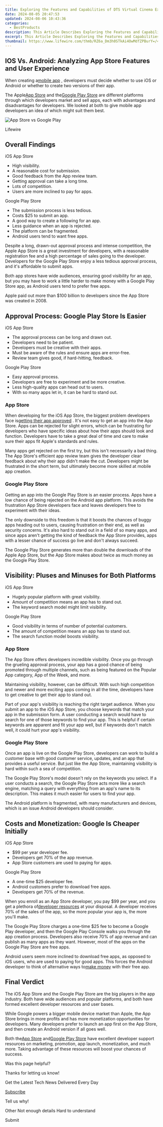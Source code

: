 ```yaml
---
title: Exploring the Features and Capabilities of DTS Virtual Cinema Experience
date: 2024-08-05 20:47:53
updated: 2024-08-06 10:43:36
categories:
  - BestProducts
description: This Article Describes Exploring the Features and Capabilities of DTS Virtual Cinema Experience
excerpt: This Article Describes Exploring the Features and Capabilities of DTS Virtual Cinema Experience
thumbnail: https://www.lifewire.com/thmb/RZ6a_Dm3h0STkAi4OwMdfZPBurY=/400x300/filters:no_upscale():max_bytes(150000):strip_icc():format(webp)/DTS-Virtual-X-logo-w-illustration-xxbb-59403d7b3df78c537b1ef6b2.jpg
---
```


## IOS Vs. Android: Analyzing App Store Features and User Experience
 When creating a[mobile app](https://www.lifewire.com/what-are-apps-1616114) , developers must decide whether to use iOS or Android or whether to create two versions of their app.

 The Apple[App Store](https://www.lifewire.com/download-iphone-apps-at-app-store-2000650) and the[Google Play Store](https://www.lifewire.com/what-is-google-play-1616720) are different platforms through which developers market and sell apps, each with advantages and disadvantages for developers. We looked at both to give mobile app developers an idea of which might suit them best.

![App Store vs Google Play](https://www.lifewire.com/thmb/uHdYKyCbVYNqr-DsKC6YN8kYg3U=/1500x0/filters:no_upscale():max_bytes(150000):strip_icc():format(webp)/App-Store-vs-Google-Play-2374111fd0f54da784aaf54ac511ae79.jpg)

Lifewire

## Overall Findings

 iOS App Store

* High visibility.
* A reasonable cost for submission.
* Good feedback from the App review team.
* Getting approval can take a long time.
* Lots of competition.
* Users are more inclined to pay for apps.

 Google Play Store

* The submission process is less tedious.
* Costs $25 to submit an app.
* A good way to create a following for an app.
* Less guidance when an app is rejected.
* The platform can be fragmented.
* Android users tend to want free apps.

 Despite a long, drawn-out approval process and intense competition, the Apple App Store is a great investment for developers, with a reasonable registration fee and a high percentage of sales going to the developer. Developers for the Google Play Store enjoy a less tedious approval process, and it's affordable to submit apps.

 Both app stores have wide audiences, ensuring good visibility for an app, but you may have to work a little harder to make money with a Google Play Store app, as Android users tend to prefer free apps.

 Apple paid out more than $100 billion to developers since the App Store was created in 2008.

## Approval Process: Google Play Store Is Easier

 iOS App Store

* The approval process can be long and drawn out.
* Developers need to be patient.
* Developers must be creative with their apps.
* Must be aware of the rules and ensure apps are error-free.
* Review team gives good, if hard-hitting, feedback.

 Google Play Store

* Easy approval process.
* Developers are free to experiment and be more creative.
* Less high-quality apps can head out to users.
* With so many apps let in, it can be hard to stand out.

### App Store

 When developing for the iOS App Store, the biggest problem developers face is[getting their app approved](https://www.lifewire.com/tips-to-get-your-app-approved-by-apple-app-store-2373493) . It's not easy to get an app into the App Store. Apps can be rejected for slight errors, which can be frustrating for developers who have specific ideas about how their apps should look and function. Developers have to take a great deal of time and care to make sure their apps fit Apple's standards and rules.

 Many apps get rejected on the first try, but this isn't necessarily a bad thing. The App Store's efficient app review team gives the developer clear feedback about why their app didn't make the cut. Developers might be frustrated in the short term, but ultimately become more skilled at mobile app creation.

### Google Play Store

 Getting an app into the Google Play Store is an easier process. Apps have a low chance of being rejected on the Android app platform. This avoids the frustration App Store developers face and leaves developers free to experiment with their ideas.

 The only downside to this freedom is that it boosts the chances of buggy apps heading out to users, causing frustration on their end, as well as security concerns. It's also hard to stand out in a field of so many apps, and since apps aren't getting the kind of feedback the App Store provides, apps with a lesser chance of success go live and don't always succeed.

 The Google Play Store generates more than double the downloads of the Apple App Store, but the App Store makes about twice as much money as the Google Play Store.

## Visibility: Pluses and Minuses for Both Platforms

 iOS App Store

* Hugely popular platform with great visibility.
* Amount of competition means an app has to stand out.
* The keyword search model might limit visibility.

 Google Play Store

* Good visibility in terms of number of potential customers.
* The amount of competition means an app has to stand out.
* The search function model boosts visibility.

### App Store

 The App Store offers developers incredible visibility. Once you go through the grueling approval process, your app has a good chance of being promoted through multiple channels, such as being featured on the Popular App category, App of the Week, and more.

 Maintaining visibility, however, can be difficult. With such high competition and newer and more exciting apps coming in all the time, developers have to get creative to get their app to stand out.

 Part of your app's visibility is reaching the right target audience. When you submit an app to the iOS App Store, you choose keywords that match your app in the submission form. A user conducting a search would have to search for one of those keywords to find your app. This is helpful if certain keywords are apparent and fit your app well, but if keywords don't match well, it could hurt your app's visibility.

### Google Play Store

 Once an app is live on the Google Play Store, developers can work to build a customer base with good customer service, updates, and an app that provides a useful service. But just like the App Store, maintaining visibility is hard within such a sea of competition.

 The Google Play Store's model doesn't rely on the keywords you select. If a user conducts a search, the Google Play Store acts more like a search engine, matching a query with everything from an app's name to its description. This makes it much easier for users to find your app.

 The Android platform is fragmented, with many manufacturers and devices, which is an issue Android developers should consider.

## Costs and Monetization: Google Is Cheaper Initially

 iOS App Store

* $99 per year developer fee.
* Developers get 70% of the app revenue.
* App Store customers are used to paying for apps.

 Google Play Store

* A one-time $25 developer fee.
* Android customers prefer to download free apps.
* Developers get 70% of the revenue.

 When you enroll as an App Store developer, you pay $99 per year, and you get a plethora of[developer resources](https://developer.apple.com/develop/) at your disposal. A developer receives 70% of the sales of the app, so the more popular your app is, the more you'll make.

 The Google Play Store charges a one-time $25 fee to become a Google Play developer, and then the Google Play Console walks you through the app creation process. Developers also receive 70% of app revenue and can publish as many apps as they want. However, most of the apps on the Google Play Store are free apps.

 Android users seem more inclined to download free apps, as opposed to iOS users, who are used to paying for good apps. This forces the Android developer to think of alternative ways to[make money](https://www.lifewire.com/apps-4781542) with their free app.

## Final Verdict

 The iOS App Store and the Google Play Store are the big players in the app industry. Both have wide audiences and popular platforms, and both have formed excellent developer resources and user bases.

 While Google powers a bigger mobile device market than Apple, the App Store brings in more profits and has more monetization opportunities for developers. Many developers prefer to launch an app first on the App Store, and then create an Android version if all goes well.

 Both the[App Store](https://developer.apple.com/app-store/) and[Google Play Store](https://developers.google.com/) have excellent developer support resources on marketing, promotion, app launch, monetization, and much more. Taking advantage of these resources will boost your chances of success.

Was this page helpful?

Thanks for letting us know!

 Get the Latest Tech News Delivered Every Day

[Subscribe](https://www.lifewire.com/#)

Tell us why!

 Other  Not enough details  Hard to understand

 Submit

<ins class="adsbygoogle"
     style="display:block"
     data-ad-format="autorelaxed"
     data-ad-client="ca-pub-7571918770474297"
     data-ad-slot="1223367746"></ins>



<ins class="adsbygoogle"
     style="display:block"
     data-ad-client="ca-pub-7571918770474297"
     data-ad-slot="8358498916"
     data-ad-format="auto"
     data-full-width-responsive="true"></ins>
